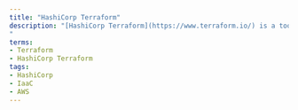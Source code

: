```yaml
---
title: "HashiCorp Terraform"
description: "[HashiCorp Terraform](https://www.terraform.io/) is a tool for building, changing, and versioning infrastructure safely and efficiently. Terraform can manage existing and popular service providers such as AWS as well as custom in-house solutions. Configuration files describe to Terraform the components needed to run a single application or your entire datacenter.
"
terms:
- Terraform
- HashiCorp Terraform
tags:
- HashiCorp
- IaaC
- AWS
---
```

